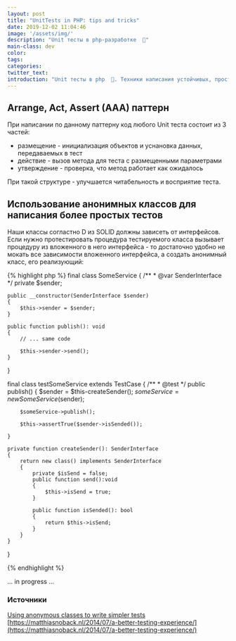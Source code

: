 ```yaml
---
layout: post
title: "UnitTests in PHP: tips and tricks"
date: 2019-12-02 11:04:46
image: '/assets/img/'
description: "Unit тесты в php-разработке  🚀"
main-class: dev
color:
tags: 
categories:
twitter_text:
introduction: "Unit тесты в php  🚀. Техники написания устойчивых, простых и быстрых модульных тестов"
---
```


## Arrange, Act, Assert (AAA) паттерн

При написании по данному паттерну код любого Unit теста состоит из 3 частей:

* размещение - инициализация объектов и уснановка данных, передаваемых в тест
* действие - вызов метода для теста с размещенными параметрами
* утверждение - проверка, что метод работает как ожидалось

При такой структуре - улучшается читабельность и восприятие теста.

## Использование анонимных классов для написания более простых тестов

Наши классы согластно D из SOLID должны зависеть от интерфейсов. Если нужно протестировать процедура тестируемого класса вызывает процедуру из вложенного в него интерфейса - то достаточно удобно не мокать все зависимости вложенного интерфейса, а создать анонимный класс, его реализующий:

{% highlight php %}
final class SomeService
{
   /**
    * @var SenderInterface
    */
    private $sender;

    public __constructor(SenderInterface $sender)
    {
        $this->sender = $sender;
    }

    public function publish(): void
    {
        // ... same code

        $this->sender->send();
    }
}

final class testSomeService extends TestCase
{
    /**
     * @test
     */
    public publish()
    {
        $sender = $this-createSender();
        $someService = new SomeService($sender);

        $someService->publish();
        
        $this->assertTrue($sender->isSended());

    }

    private function createSender(): SenderInterface
    {
        return new class() implements SenderInterface
        {
            private $isSend = false;
            public function send():void
            {
                $this->isSend = true;
            }

            public function isSended(): bool
            {
                return $this->isSend;
            }
        }
    }
}

{% endhighlight %}

... in progress ...

### Источники

[Using anonymous classes to write simpler tests](https://mnapoli.fr/anonymous-classes-in-tests/)
[https://matthiasnoback.nl/2014/07/a-better-testing-experience/](https://matthiasnoback.nl/2014/07/a-better-testing-experience/)
